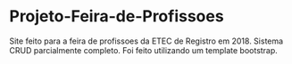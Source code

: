 # Projeto-Feira-de-Profissoes
Site feito para a feira de profissoes da ETEC de Registro em 2018. 
Sistema CRUD parcialmente completo.
Foi feito utilizando um template bootstrap.
